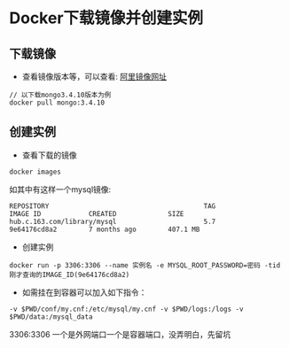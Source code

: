 # Docker下载镜像并创建实例
## 下载镜像
- 查看镜像版本等，可以查看:  [阿里镜像网址](https://cr.console.aliyun.com/#/imageSearch)
````
// 以下载mongo3.4.10版本为例
docker pull mongo:3.4.10
````

## 创建实例
- 查看下载的镜像
````
docker images
````
    
如其中有这样一个mysql镜像:
````
REPOSITORY                                       TAG                 IMAGE ID            CREATED             SIZE
hub.c.163.com/library/mysql                      5.7                 9e64176cd8a2        7 months ago        407.1 MB

````

- 创建实例
````
docker run -p 3306:3306 --name 实例名 -e MYSQL_ROOT_PASSWORD=密码 -tid 刚才查询的IMAGE_ID(9e64176cd8a2) 
````
- 如需挂在到容器可以加入如下指令：
````
-v $PWD/conf/my.cnf:/etc/mysql/my.cnf -v $PWD/logs:/logs -v $PWD/data:/mysql_data
````

3306:3306 一个是外网端口一个是容器端口，没弄明白，先留坑

